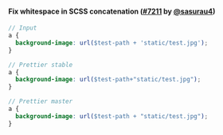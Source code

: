 #### Fix whitespace in SCSS concatenation ([#7211](https://github.com/prettier/prettier/pull/7211) by [@sasurau4](https://github.com/sasurau4))

<!-- prettier-ignore -->
```scss
// Input
a {
  background-image: url($test-path + 'static/test.jpg');
}

// Prettier stable
a {
  background-image: url($test-path+"static/test.jpg");
}

// Prettier master
a {
  background-image: url($test-path + "static/test.jpg");
}
```

